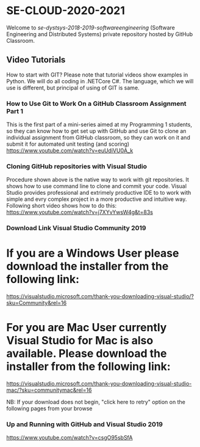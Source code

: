 # SE-CLOUD-2020-2021
Welcome to *se-dystsys-2018-2019-softwareengineering* (Software Engineering and Distributed Systems) private repository hosted by GitHub Classroom.

## Video Tutorials
How to start with GIT? Please note that tutorial videos show examples in Python. We will do all coding in .NETCore C#. The language, which we will use is different, but principal of using of GIT is same. 

### How to Use Git to Work On a GitHub Classroom Assignment Part 1
This is the first part of a mini-series aimed at my Programming 1 students, so they can know how to get set up with GitHub and use Git to clone an individual assignment from GitHub classroom, so they can work on it and submit it for automated unit testing (and scoring)
https://www.youtube.com/watch?v=euUdiVU0A_k

### Cloning GitHub repositories with Visual Studio
Procedure shown above is the native way to work with git repositories. It shows how to use command line to clone and commit your code.
Visual Studio provides professional and extrimely productive IDE to to work with simple and evry complex project in a more productive and intuitive way. 
Following short video shows how to do this:
https://www.youtube.com/watch?v=j7XYvYwsW4g&t=83s


### Download Link Visual Studio Community 2019

# If you are a Windows User please download the installer from the following link:
https://visualstudio.microsoft.com/thank-you-downloading-visual-studio/?sku=Community&rel=16

# For you are Mac User currently Visual Studio for Mac is also available. Please download the installer from the following link:
https://visualstudio.microsoft.com/thank-you-downloading-visual-studio-mac/?sku=communitymac&rel=16

NB: If your download does not begin, "click here to retry" option on the following pages from your browse

### Up and Running with GitHub and Visual Studio 2019

https://www.youtube.com/watch?v=csgO95sbSfA
